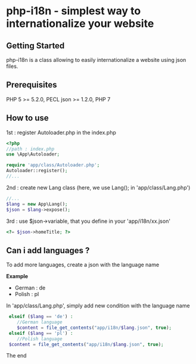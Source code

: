 # php-i18n - simplest way to internationalize your website

## Getting Started
php-i18n is a class allowing to easily internationalize a website using json files.

## Prerequisites
PHP 5 >= 5.2.0, PECL json >= 1.2.0, PHP 7

## How to use
1st : register Autoloader.php in the index.php

  ```php
<?php
//path : index.php
use \App\Autoloader;

require 'app/class/Autoloader.php';
Autoloader::register();
//...
```

2nd : create new Lang class (here, we use Lang(); in 'app/class/Lang.php')
```php
//...
$lang = new App\Lang();
$json = $lang->expose();
```
3rd : use $json->variable, that you define in your 'app/i18n/xx.json'
```php
<?= $json->homeTitle; ?>
```

## Can i add languages ?

To add more languages, create a json with the language name

**Example**

* German : de
* Polish : pl

In 'app/class/Lang.php', simply add new condition with the language name

```php
 elseif ($lang == 'de') :
    //German language
    $content = file_get_contents("app/i18n/$lang.json", true);
 elseif ($lang == 'pl') :
    //Polish language
 $content = file_get_contents("app/i18n/$lang.json", true);
```

The end
